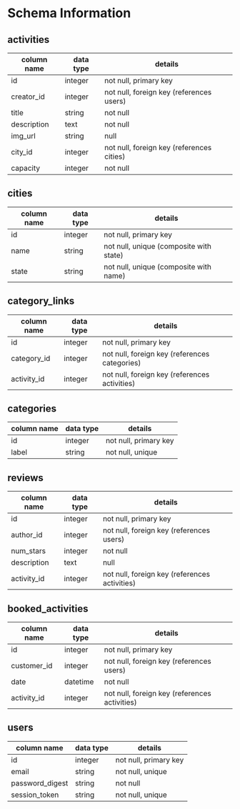 # Schema Information

## activities
column name | data type | details
------------|-----------|-----------------------
id          | integer   | not null, primary key
creator_id  | integer   | not null, foreign key (references users)
title       | string    | not null
description | text      | not null
img_url     | string    | null
city_id     | integer   | not null, foreign key (references cities)
capacity    | integer   | not null

## cities

column name | data type | details
------------|-----------|-----------------------
id          | integer   | not null, primary key
name        | string    | not null, unique (composite with state)
state       | string    | not null, unique (composite with name)

## category_links
column name | data type | details
------------|-----------|-----------------------
id          | integer   | not null, primary key
category_id | integer   | not null, foreign key (references categories)
activity_id | integer   | not null, foreign key (references activities)

## categories
column name | data type | details
------------|-----------|-----------------------
id          | integer   | not null, primary key
label       | string    | not null, unique

## reviews
column name | data type | details
------------|-----------|-----------------------
id          | integer   | not null, primary key
author_id   | integer   | not null, foreign key (references users)
num_stars   | integer   | not null
description | text      | null
activity_id | integer   | not null, foreign key (references activities)

## booked_activities
column name | data type | details
------------|-----------|-----------------------
id          | integer   | not null, primary key
customer_id | integer   | not null, foreign key (references users)
date        | datetime  | not null
activity_id | integer   | not null, foreign key (references activities)

## users
column name     | data type | details
----------------|-----------|-----------------------
id              | integer   | not null, primary key
email           | string    | not null, unique
password_digest | string    | not null
session_token   | string    | not null, unique
